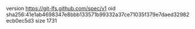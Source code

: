 version https://git-lfs.github.com/spec/v1
oid sha256:41e1ab4698347e8bbb133571b99332a37ce71035f379e7daed32982ecb0ec5d3
size 1731
